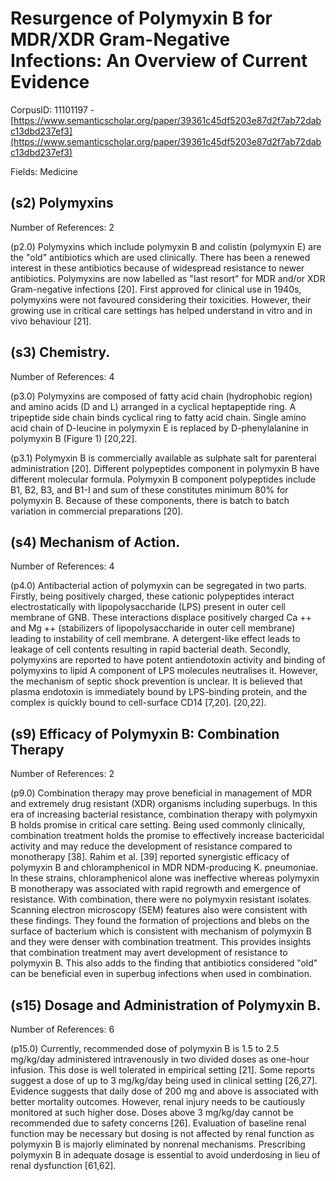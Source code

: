 # Resurgence of Polymyxin B for MDR/XDR Gram-Negative Infections: An Overview of Current Evidence

CorpusID: 11101197 - [https://www.semanticscholar.org/paper/39361c45df5203e87d2f7ab72dabc13dbd237ef3](https://www.semanticscholar.org/paper/39361c45df5203e87d2f7ab72dabc13dbd237ef3)

Fields: Medicine

## (s2) Polymyxins
Number of References: 2

(p2.0) Polymyxins which include polymyxin B and colistin (polymyxin E) are the "old" antibiotics which are used clinically. There has been a renewed interest in these antibiotics because of widespread resistance to newer antibiotics. Polymyxins are now labelled as "last resort" for MDR and/or XDR Gram-negative infections [20]. First approved for clinical use in 1940s, polymyxins were not favoured considering their toxicities. However, their growing use in critical care settings has helped understand in vitro and in vivo behaviour [21].
## (s3) Chemistry.
Number of References: 4

(p3.0) Polymyxins are composed of fatty acid chain (hydrophobic region) and amino acids (D and L) arranged in a cyclical heptapeptide ring. A tripeptide side chain binds cyclical ring to fatty acid chain. Single amino acid chain of D-leucine in polymyxin E is replaced by D-phenylalanine in polymyxin B (Figure 1) [20,22].

(p3.1) Polymyxin B is commercially available as sulphate salt for parenteral administration [20]. Different polypeptides component in polymyxin B have different molecular formula. Polymyxin B component polypeptides include B1, B2, B3, and B1-I and sum of these constitutes minimum 80% for polymyxin B. Because of these components, there is batch to batch variation in commercial preparations [20].
## (s4) Mechanism of Action.
Number of References: 4

(p4.0) Antibacterial action of polymyxin can be segregated in two parts. Firstly, being positively charged, these cationic polypeptides interact electrostatically with lipopolysaccharide (LPS) present in outer cell membrane of GNB. These interactions displace positively charged Ca ++ and Mg ++ (stabilizers of lipopolysaccharide in outer cell membrane) leading to instability of cell membrane. A detergent-like effect leads to leakage of cell contents resulting in rapid bacterial death. Secondly, polymyxins are reported to have potent antiendotoxin activity and binding of polymyxins to lipid A component of LPS molecules neutralises it. However, the mechanism of septic shock prevention is unclear. It is believed that plasma endotoxin is immediately bound by LPS-binding protein, and the complex is quickly bound to cell-surface CD14 [7,20].  [20,22].
## (s9) Efficacy of Polymyxin B: Combination Therapy
Number of References: 2

(p9.0) Combination therapy may prove beneficial in management of MDR and extremely drug resistant (XDR) organisms including superbugs. In this era of increasing bacterial resistance, combination therapy with polymyxin B holds promise in critical care setting. Being used commonly clinically, combination treatment holds the promise to effectively increase bactericidal activity and may reduce the development of resistance compared to monotherapy [38]. Rahim et al. [39] reported synergistic efficacy of polymyxin B and chloramphenicol in MDR NDM-producing K. pneumoniae. In these strains, chloramphenicol alone was ineffective whereas polymyxin B monotherapy was associated with rapid regrowth and emergence of resistance. With combination, there were no polymyxin resistant isolates. Scanning electron microscopy (SEM) features also were consistent with these findings. They found the formation of projections and blebs on the surface of bacterium which is consistent with mechanism of polymyxin B and they were denser with combination treatment. This provides insights that combination treatment may avert development of resistance to polymyxin B. This also adds to the finding that antibiotics considered "old" can be beneficial even in superbug infections when used in combination.
## (s15) Dosage and Administration of Polymyxin B.
Number of References: 6

(p15.0) Currently, recommended dose of polymyxin B is 1.5 to 2.5 mg/kg/day administered intravenously in two divided doses as one-hour infusion. This dose is well tolerated in empirical setting [21]. Some reports suggest a dose of up to 3 mg/kg/day being used in clinical setting [26,27]. Evidence suggests that daily dose of 200 mg and above is associated with better mortality outcomes. However, renal injury needs to be cautiously monitored at such higher dose. Doses above 3 mg/kg/day cannot be recommended due to safety concerns [26]. Evaluation of baseline renal function may be necessary but dosing is not affected by renal function as polymyxin B is majorly eliminated by nonrenal mechanisms. Prescribing polymyxin B in adequate dosage is essential to avoid underdosing in lieu of renal dysfunction [61,62].

